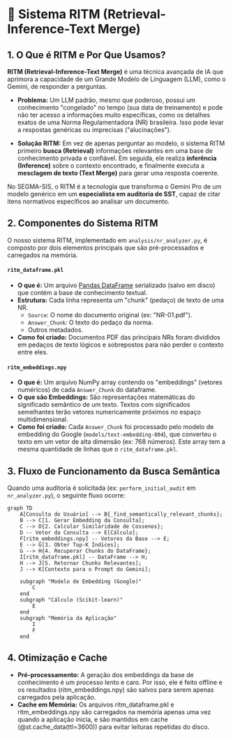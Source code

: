 # 🤖 Sistema RITM (Retrieval-Inference-Text Merge)

## 1. O Que é RITM e Por Que Usamos?

**RITM (Retrieval-Inference-Text Merge)** é uma técnica avançada de IA que aprimora a capacidade de um Grande Modelo de Linguagem (LLM), como o Gemini, de responder a perguntas.

-   **Problema:** Um LLM padrão, mesmo que poderoso, possui um conhecimento "congelado" no tempo (sua data de treinamento) e pode não ter acesso a informações muito específicas, como os detalhes exatos de uma Norma Regulamentadora (NR) brasileira. Isso pode levar a respostas genéricas ou imprecisas ("alucinações").

-   **Solução RITM:** Em vez de apenas perguntar ao modelo, o sistema RITM primeiro **busca (Retrieval)** informações relevantes em uma base de conhecimento privada e confiável. Em seguida, ele realiza **inferência (Inference)** sobre o contexto encontrado, e finalmente executa a **mesclagem de texto (Text Merge)** para gerar uma resposta coerente.

No SEGMA-SIS, o RITM é a tecnologia que transforma o Gemini Pro de um modelo genérico em um **especialista em auditoria de SST**, capaz de citar itens normativos específicos ao analisar um documento.

## 2. Componentes do Sistema RITM

O nosso sistema RITM, implementado em `analysis/nr_analyzer.py`, é composto por dois elementos principais que são pré-processados e carregados na memória.

#### `ritm_dataframe.pkl`
-   **O que é:** Um arquivo [Pandas DataFrame](https://pandas.pydata.org/docs/reference/api/pandas.DataFrame.html) serializado (salvo em disco) que contém a base de conhecimento textual.
-   **Estrutura:** Cada linha representa um "chunk" (pedaço) de texto de uma NR.
    -   `Source`: O nome do documento original (ex: "NR-01.pdf").
    -   `Answer_Chunk`: O texto do pedaço da norma.
    -   Outros metadados.
-   **Como foi criado:** Documentos PDF das principais NRs foram divididos em pedaços de texto lógicos e sobrepostos para não perder o contexto entre eles.

#### `ritm_embeddings.npy`
-   **O que é:** Um arquivo NumPy array contendo os "embeddings" (vetores numéricos) de cada `Answer_Chunk` do dataframe.
-   **O que são Embeddings:** São representações matemáticas do significado semântico de um texto. Textos com significados semelhantes terão vetores numericamente próximos no espaço multidimensional.
-   **Como foi criado:** Cada `Answer_Chunk` foi processado pelo modelo de embedding do Google (`models/text-embedding-004`), que converteu o texto em um vetor de alta dimensão (ex: 768 números). Este array tem a mesma quantidade de linhas que o `ritm_dataframe.pkl`.

## 3. Fluxo de Funcionamento da Busca Semântica

Quando uma auditoria é solicitada (ex: `perform_initial_audit` em `nr_analyzer.py`), o seguinte fluxo ocorre:

```mermaid
graph TD
    A[Consulta do Usuário] --> B{_find_semantically_relevant_chunks};
    B --> C[1. Gerar Embedding da Consulta];
    C --> D{2. Calcular Similaridade de Cossenos};
    D -- Vetor da Consulta --> E[Cálculo];
    F[ritm_embeddings.npy] -- Vetores da Base --> E;
    E --> G[3. Obter Top-K Índices];
    G --> H{4. Recuperar Chunks do DataFrame};
    I[ritm_dataframe.pkl] -- DataFrame --> H;
    H --> J[5. Retornar Chunks Relevantes];
    J --> K[Contexto para o Prompt do Gemini];

    subgraph "Modelo de Embedding (Google)"
        C
    end
    subgraph "Cálculo (Scikit-learn)"
        E
    end
    subgraph "Memória da Aplicação"
        I
        F
    end
```

## 4. Otimização e Cache

- **Pré-processamento:** A geração dos embeddings da base de conhecimento é um processo lento e caro. Por isso, ele é feito offline e os resultados (ritm_embeddings.npy) são salvos para serem apenas carregados pela aplicação.
- **Cache em Memória:** Os arquivos ritm_dataframe.pkl e ritm_embeddings.npy são carregados na memória apenas uma vez quando a aplicação inicia, e são mantidos em cache (@st.cache_data(ttl=3600)) para evitar leituras repetidas do disco.

